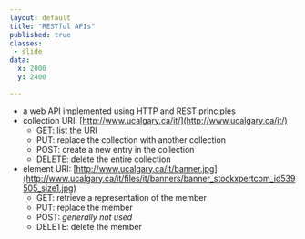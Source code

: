 ```yaml
---
layout: default
title: "RESTful APIs"
published: true
classes:
 - slide
data:
  x: 2000
  y: 2400

---
```


* a web API implemented using HTTP and REST principles
* collection URI: [http://www.ucalgary.ca/it/](http://www.ucalgary.ca/it/)
	* GET: list the URI
	* PUT: replace the collection with another collection
	* POST: create a new entry in the collection
	* DELETE: delete the entire collection
* element URI: [http://www.ucalgary.ca/it/banner.jpg](http://www.ucalgary.ca/it/files/it/banners/banner_stockxpertcom_id539505_size1.jpg)
	* GET: retrieve a representation of the member
	* PUT: replace the member
	* POST: *generally not used*
	* DELETE: delete the member
